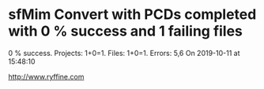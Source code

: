# sfMim Convert with PCDs completed with 0 % success and 1 failing files

0 % success. Projects: 1+0=1.  Files: 1+0=1. Errors: 5,6  On 2019-10-11 at 15:48:10





http://www.ryffine.com

